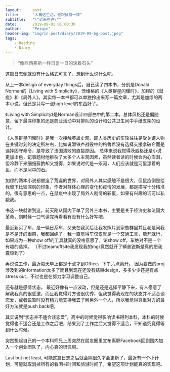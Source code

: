 ```yaml
---
layout:     post
title:      "大概这生活，也跟鼠疫一样"
subtitle:   "\"近来些许\""
date:       2019-09-01 01:00:30
author:     "Peiqin"
header-img: "img/in-post/diary/2019-09-bg-post.jpeg"
tags:
    - Reading
    - Diary
---
```


> “像西西弗斯一样日复一日的滚着石头”

这篇日志倒就没有什么格式可言了，想到什么说什么吧。

从上一本design of everyday things后，自己读了四本书，分别是Donald Norman的《Living with Simplicity》，茨维格的《人类群星闪耀时》，加缪的《鼠疫》和《局外人》。其实每一本书都可以单独拎出来写一篇文章，尤其是加缪的两本小说，但还是只写一点high level的东西好了。

《Living with Simplicity》是Norman设计四部曲中的第二本，总体风格还是偏随意，留下最深印象的还是商业活动中对排队的设计和公共卫生间中手纸支架的设计。

《人类群星闪耀时》是我一次接触英雄史观，即人类历史的车轮往往是受关键人物在关键时刻的决定所左右，比如说滑铁卢战役中的格鲁希没有选择支援拿破仑而是选择固守命令，是导致了法国溃败的直接原因。 总体来说我觉得茨威格还是小说更加出色，记事题材他掺杂了太多个人主观因素，虽然读者读的时候会内心澎湃，但冷静下来细细斟酌却又觉得，如果说时代是一条河，人们应该就是河里漂着的鱼，而不是河中的石。

加缪的两本小说都塑造了荒诞的世界，对局外人其实感触不是很大，但鼠疫倒是给我留下比较深刻的印象，作者对群体心理的变化和疫情的发展，都是描写十分精准的。很有意思的一点，在鼠疫中出现了局外人剧情的彩蛋，如果有兴趣的话可以私戳我。

书这一块就讲到这，前天刚从国内下单了另外三本书，主要是关于经济史和法国大革命，到时候一口气读完再看看有没有什么好写吧。 

最近新买了车，是一辆日系车，父亲在我买后让我发照片到家族群里并且老是问我是不是开的很爽，我都回绝了，我一直觉得车仅仅就是一个交通工具，能开就行，如果成为一种show off的工具就真的没啥意思了，论show off，车绝对不是一个有趣的选择。 （不过teamoffsite我发现我的mgr竟然就开了辆普锐斯是真的把我震惊到了）

再说说工作，最近每天早上都是十点才到Office，下午六点离开。 因为要做的proj涉及到的information太多了而且到现在还没有结束design，多多少少还是有点stress out，不过也是在努力学习调整自己。

还有就是感情状态。 最近好像有一点波动，但是还是选择平静下来，有人愿意了解我我真的很感激，而且我觉得对方也很优秀，但我觉得我现在的状态并不适合谈恋爱，或者说暂时没有精力能支持我去了解另外一个人，所以我觉得尊重对方的最好方法就是push back吧。 

其实说到“状态并不适合谈恋爱”，高中的时候觉得影响读书得到本科，本科的时候觉得也不适合还是工作之后吧，结果到了工作之后又觉得不适合，不知道究竟得等到什么时候。

突然想起自己的一个本科师兄上周突然在朋友圈里宣布离职Facebook回到国内加入一个创业团队了，内心真的很佩服。 

Last but not least, 可能这篇日志之后就会隔很久才会更新了，最近有一个小计划，可能就取消掉所有的看闲书时间和旅游时间了，希望这项计划能真的实现吧。
